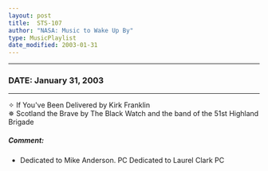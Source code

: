 ```yaml
---
layout: post
title:  STS-107
author: "NASA: Music to Wake Up By"
type: MusicPlaylist
date_modified: 2003-01-31
---
```


----
### DATE: January 31, 2003
----
✧ If You've Been Delivered by Kirk Franklin  &nbsp;<br />✵ Scotland the Brave by The Black Watch and the band of the 51st Highland Brigade

##### Comment:
* Dedicated to Mike Anderson. PC
Dedicated to Laurel Clark PC
